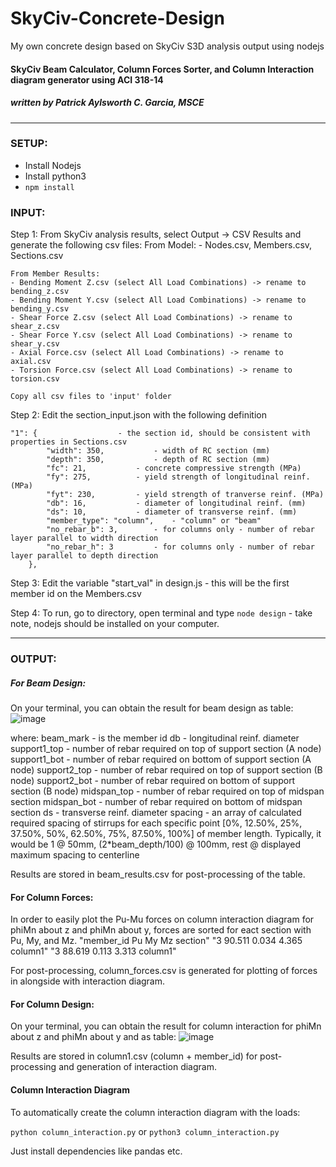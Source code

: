 # SkyCiv-Concrete-Design
My own concrete design based on SkyCiv S3D analysis output using nodejs

#### SkyCiv Beam Calculator, Column Forces Sorter, and Column Interaction diagram generator using ACI 318-14
##### written by Patrick Aylsworth C. Garcia, MSCE


*****************************************************************************************************************************************
### SETUP:
- Install Nodejs
- Install python3
- `npm install`

### INPUT:

Step 1: From SkyCiv analysis results, select Output -> CSV Results and generate the following csv files:
	From Model: 
	- Nodes.csv, Members.csv, Sections.csv

	From Member Results:
	- Bending Moment Z.csv (select All Load Combinations) -> rename to bending_z.csv
	- Bending Moment Y.csv (select All Load Combinations) -> rename to bending_y.csv
	- Shear Force Z.csv (select All Load Combinations) -> rename to shear_z.csv
	- Shear Force Y.csv (select All Load Combinations) -> rename to shear_y.csv
	- Axial Force.csv (select All Load Combinations) -> rename to axial.csv
	- Torsion Force.csv (select All Load Combinations) -> rename to torsion.csv

	Copy all csv files to 'input' folder

Step 2: Edit the section_input.json with the following definition

 	"1": {					- the section id, should be consistent with properties in Sections.csv
        	"width": 350,			- width of RC section (mm)
        	"depth": 350,			- depth of RC section (mm)
        	"fc": 21,			- concrete compressive strength (MPa)
        	"fy": 275,			- yield strength of longitudinal reinf. (MPa)
        	"fyt": 230,			- yield strength of tranverse reinf. (MPa)
        	"db": 16,			- diameter of longitudinal reinf. (mm)
        	"ds": 10,			- diameter of transverse reinf. (mm)
        	"member_type": "column",	- "column" or "beam"
        	"no_rebar_b": 3,		- for columns only - number of rebar layer parallel to width direction
        	"no_rebar_h": 3			- for columns only - number of rebar layer parallel to depth direction
    	},

Step 3: Edit the variable "start_val" in design.js - this will be the first member id on the Members.csv

Step 4: To run, go to directory, open terminal and type `node design` - take note, nodejs should be installed on your computer.



*****************************************************************************************************************************************
### OUTPUT:

##### For Beam Design:
On your terminal, you can obtain the result for beam design as table:
![image](https://user-images.githubusercontent.com/38188145/159314302-548b0ff1-0c0b-4263-bdf2-af7aa6a65cf5.png)


where: 	beam_mark - is the member id
	db - longitudinal reinf. diameter
	support1_top - number of rebar required on top of support section (A node)
	support1_bot - number of rebar required on bottom of support section (A node)
	support2_top - number of rebar required on top of support section (B node)
	support2_bot - number of rebar required on bottom of support section (B node)
	midspan_top - number of rebar required on top of midspan section
	midspan_bot - number of rebar required on bottom of midspan section
	ds - transverse reinf. diameter
	spacing - an array of calculated required spacing of stirrups for each specific point [0%, 12.50%, 25%, 37.50%, 50%, 62.50%, 75%, 87.50%, 100%] of member length. Typically, it would be 1 @ 50mm, (2*beam_depth/100) @ 100mm, rest @ displayed maximum spacing to centerline

Results are stored in beam_results.csv for post-processing of the table.



#### For Column Forces:
In order to easily plot the Pu-Mu forces on column interaction diagram for phiMn about z and phiMn about y, forces are sorted for eact section with Pu, My, and Mz.
"member_id	Pu	My	Mz	section"
"3	90.511	0.034	4.365	column1"
"3	88.619	0.113	3.313	column1"

For post-processing, column_forces.csv is generated for plotting of forces in alongside with interaction diagram.



#### For Column Design:
On your terminal, you can obtain the result for column interaction for phiMn about z and phiMn about y and as table:
![image](https://user-images.githubusercontent.com/38188145/159314929-f86a5bad-9c88-45c8-9d7a-c8c64f5641f4.png)

Results are stored in column1.csv (column + member_id) for post-processing and generation of interaction diagram.


#### Column Interaction Diagram
To automatically create the column interaction diagram with the loads:

`python column_interaction.py` or `python3 column_interaction.py`

Just install dependencies like pandas etc.
